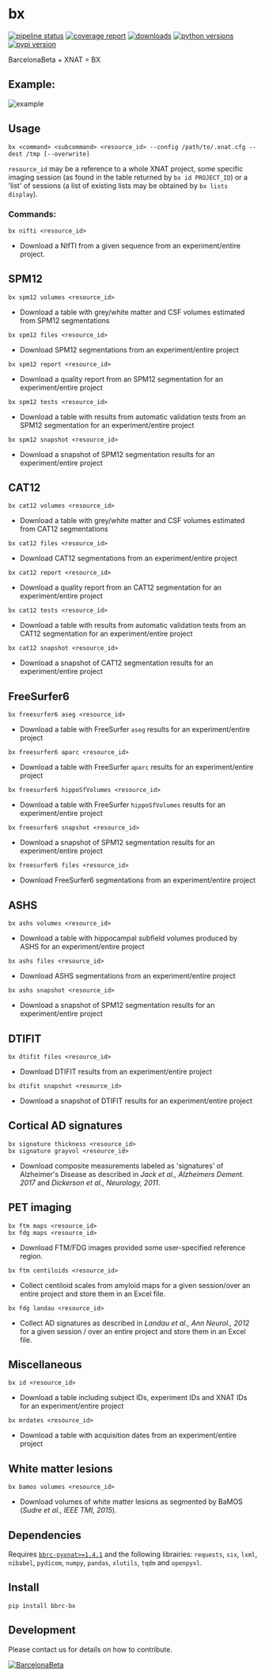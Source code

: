 # bx

[![pipeline status](https://gitlab.com/xgrg/bx/badges/master/pipeline.svg)](https://gitlab.com/xgrg/bx/commits/master)
[![coverage report](https://gitlab.com/xgrg/bx/badges/master/coverage.svg)](https://gitlab.com/xgrg/bx/commits/master)
[![downloads](https://img.shields.io/pypi/dm/bbrc-bx.svg)](https://pypi.org/project/bbrc-bx/)
[![python versions](https://img.shields.io/pypi/pyversions/bbrc-bx.svg)](https://pypi.org/project/bbrc-bx/)
[![pypi version](https://img.shields.io/pypi/v/bbrc-bx.svg)](https://pypi.org/project/bbrc-bx/)

BarcelonaBeta + XNAT = BX

## Example:

![example](https://gitlab.com/xgrg/tweetit/raw/master/resources/004-Collecting-FreeSurfer-data-from-XNAT.gif)

## Usage

```
bx <command> <subcommand> <resource_id> --config /path/to/.xnat.cfg --dest /tmp [--overwrite]
```

`resource_id` may be a reference to a whole XNAT project, some specific imaging
session (as found in the table returned by `bx id PROJECT_ID`) or a 'list' of
sessions (a list of existing lists may be obtained by `bx lists display`).

### Commands:

```
bx nifti <resource_id>
```

- Download a NIfTI from a given sequence from an experiment/entire project.


## SPM12

```
bx spm12 volumes <resource_id>
```

- Download a table with grey/white matter and CSF volumes estimated from SPM12 segmentations

```
bx spm12 files <resource_id>
```

- Download SPM12 segmentations from an experiment/entire project

```
bx spm12 report <resource_id>
```

- Download a quality report from an SPM12 segmentation for an experiment/entire project

```
bx spm12 tests <resource_id>
```

- Download a table with results from automatic validation tests from an SPM12 segmentation for an experiment/entire project

```
bx spm12 snapshot <resource_id>
```

- Download a snapshot of SPM12 segmentation results for an experiment/entire project


## CAT12

```
bx cat12 volumes <resource_id>
```

- Download a table with grey/white matter and CSF volumes estimated from CAT12 segmentations

```
bx cat12 files <resource_id>
```

- Download CAT12 segmentations from an experiment/entire project

```
bx cat12 report <resource_id>
```

- Download a quality report from an CAT12 segmentation for an experiment/entire project

```
bx cat12 tests <resource_id>
```

- Download a table with results from automatic validation tests from an CAT12 segmentation for an experiment/entire project

```
bx cat12 snapshot <resource_id>
```

- Download a snapshot of CAT12 segmentation results for an experiment/entire project


## FreeSurfer6

```
bx freesurfer6 aseg <resource_id>
```

- Download a table with FreeSurfer `aseg` results for an experiment/entire project

```
bx freesurfer6 aparc <resource_id>
```

- Download a table with FreeSurfer `aparc` results for an experiment/entire project

```
bx freesurfer6 hippoSfVolumes <resource_id>
```

- Download a table with FreeSurfer `hippoSfVolumes` results for an experiment/entire project


```
bx freesurfer6 snapshot <resource_id>
```

- Download a snapshot of SPM12 segmentation results for an experiment/entire project


```
bx freesurfer6 files <resource_id>
```

- Download FreeSurfer6 segmentations from an experiment/entire project

## ASHS


```
bx ashs volumes <resource_id>
```

- Download a table with hippocampal subfield volumes produced by ASHS for an
 experiment/entire project


 ```
 bx ashs files <resource_id>
 ```

 - Download ASHS segmentations from an experiment/entire project


 ```
 bx ashs snapshot <resource_id>
 ```

 - Download a snapshot of SPM12 segmentation results for an experiment/entire project

## DTIFIT


 ```
 bx dtifit files <resource_id>
 ```

 - Download DTIFIT results from an experiment/entire project


 ```
 bx dtifit snapshot <resource_id>
 ```

 - Download a snapshot of DTIFIT results for an experiment/entire project


## Cortical AD signatures

```
bx signature thickness <resource_id>
bx signature grayvol <resource_id>
```

- Download composite measurements labeled as 'signatures' of Alzheimer's Disease
as described in *Jack et al., Alzheimers Dement. 2017* and *Dickerson et al., Neurology, 2011*.


## PET imaging

```
bx ftm maps <resource_id>
bx fdg maps <resource_id>
```
- Download FTM/FDG images provided some user-specified reference region.

```
bx ftm centiloids <resource_id>
```
- Collect centiloid scales from amyloid maps for a given session/over an entire
project and store them in an Excel file.

```
bx fdg landau <resource_id>
```
- Collect AD signatures as described in *Landau et al., Ann Neurol., 2012* for
a given session / over an entire project and store them in an Excel file.


## Miscellaneous

```
bx id <resource_id>
```

- Download a table including subject IDs, experiment IDs and XNAT IDs for an experiment/entire project


```
bx mrdates <resource_id>
```

- Download a table with acquisition dates from an experiment/entire project

## White matter lesions

```
bx bamos volumes <resource_id>
```

- Download volumes of white matter lesions as segmented by BaMOS (*Sudre et al.,
  IEEE TMI, 2015*).


## Dependencies

Requires [`bbrc-pyxnat>=1.4.1`](https://gitlab.com/pyxnat/pyxnat/tree/bbrc) and
the following librairies: `requests`, `six`, `lxml`, `nibabel`, `pydicom`,
  `numpy`, `pandas`, `xlutils`, `tqdm` and `openpyxl`.


## Install

```
pip install bbrc-bx
```

## Development

Please contact us for details on how to contribute.

[![BarcelonaBeta](https://www.barcelonabeta.org/sites/default/files/logo-barcelona-beta_0.png)](https://www.barcelonabeta.org/)
